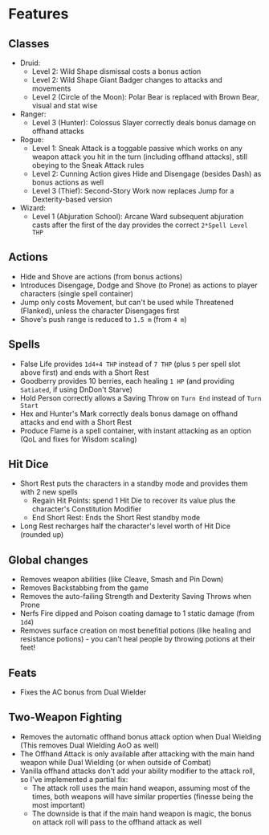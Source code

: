 # Features

## Classes
* Druid:
  - Level 2: Wild Shape dismissal costs a bonus action
  - Level 2: Wild Shape Giant Badger changes to attacks and movements
  - Level 2 (Circle of the Moon): Polar Bear is replaced with Brown Bear, visual and stat wise
* Ranger:
  - Level 3 (Hunter): Colossus Slayer correctly deals bonus damage on offhand attacks
* Rogue:
  - Level 1: Sneak Attack is a toggable passive which works on any weapon attack you hit in the turn (including offhand attacks), still obeying to the Sneak Attack rules
  - Level 2: Cunning Action gives Hide and Disengage (besides Dash) as bonus actions as well
  - Level 3 (Thief): Second-Story Work now replaces Jump for a Dexterity-based version
* Wizard:
  - Level 1 (Abjuration School): Arcane Ward subsequent abjuration casts after the first of the day provides the correct `2*Spell Level THP`

## Actions
* Hide and Shove are actions (from bonus actions)
* Introduces Disengage, Dodge and Shove (to Prone) as actions to player characters (single spell container)
* Jump only costs Movement, but can't be used while Threatened (Flanked), unless the character Disengages first
* Shove's push range is reduced to `1.5 m` (from `4 m`)

## Spells
* False Life provides `1d4+4 THP` instead of `7 THP` (plus `5` per spell slot above first) and ends with a Short Rest
* Goodberry provides 10 berries, each healing `1 HP` (and providing `Satiated`, if using DnDon't Starve)
* Hold Person correctly allows a Saving Throw on `Turn End` instead of `Turn Start`
* Hex and Hunter's Mark correctly deals bonus damage on offhand attacks and end with a Short Rest
* Produce Flame is a spell container, with instant attacking as an option (QoL and fixes for Wisdom scaling)

## Hit Dice
* Short Rest puts the characters in a standby mode and provides them with 2 new spells
  - Regain Hit Points: spend 1 Hit Die to recover its value plus the character's Constitution Modifier
  - End Short Rest: Ends the Short Rest standby mode
* Long Rest recharges half the character's level worth of Hit Dice (rounded up)

## Global changes
* Removes weapon abilities (like Cleave, Smash and Pin Down)
* Removes Backstabbing from the game
* Removes the auto-failing Strength and Dexterity Saving Throws when Prone
* Nerfs Fire dipped and Poison coating damage to 1 static damage (from `1d4`)
* Removes surface creation on most benefitial potions (like healing and resistance potions) - you can't heal people by throwing potions at their feet!

## Feats
* Fixes the AC bonus from Dual Wielder

## Two-Weapon Fighting
* Removes the automatic offhand bonus attack option when Dual Wielding (This removes Dual Wielding AoO as well)
* The Offhand Attack is only available after attacking with the main hand weapon while Dual Wielding (or when outside of Combat)
* Vanilla offhand attacks don't add your ability modifier to the attack roll, so I've implemented a partial fix:
  - The attack roll uses the main hand weapon, assuming most of the times, both weapons will have similar properties (finesse being the most important)
  - The downside is that if the main hand weapon is magic, the bonus on attack roll will pass to the offhand attack as well
